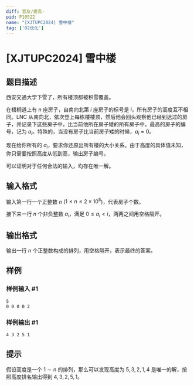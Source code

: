 ```yaml
---
diff: 普及/提高-
pid: P10522
name: "[XJTUPC2024] 雪中楼"
tag: ['O2优化']
---
```

# [XJTUPC2024] 雪中楼
## 题目描述

西安交通大学下雪了，所有楼顶都被积雪覆盖。

在梧桐道上有 $n$ 座房子，自南向北第 $i$ 座房子的标号是 $i$，所有房子的高度互不相同。LNC 从南向北，依次登上每栋楼楼顶，然后他会回头观察他已经到达过的房子，并记录下这些房子中，比当前他所在房子矮的所有房子中，最高的房子的编号，记为 $a_i$。特殊的，当没有房子比当前房子矮的时候，$a_i=0$。

现在给你所有的 $a_i$，要求你还原出所有楼的大小关系。由于高度的具体值未知，你只需要按照高度从低到高，输出房子编号。

可以证明对于任何合法的输入，均存在唯一解。
## 输入格式

输入第一行一个正整数 $n$ ($1\le n \le 2\times 10^5$)，代表房子个数。

接下来一行 $n$ 个非负整数 $a_i$，满足 $0\le a_i <i$，两两之间用空格隔开。
## 输出格式

输出一行 $n$ 个正整数构成的排列，用空格隔开，表示最终的答案。
## 样例

### 样例输入 #1
```
5
0 0 0 0 2

```
### 样例输出 #1
```
4 3 2 5 1 

```
## 提示

假设高度是一个 $1\sim n$ 的排列，那么可以发现高度为 $5, 3, 2, 1, 4$ 是唯一的解，按照高度排名输出得到 $4, 3, 2, 5, 1$。

